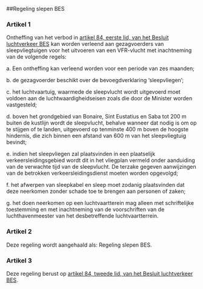 <meta http-equiv='Content-Type' content='text/html; charset=utf-8' />

##Regeling slepen BES

### Artikel  1  

Ontheffing van het verbod in [artikel 84, eerste lid, van het Besluit luchtverkeer BES](../../../../../AMvB-BES/besluit/luchtverkeer/bes/BWBR0028639/README.md) kan worden verleend aan gezagvoerders van sleepvliegtuigen voor het uitvoeren van een VFR-vlucht met inachtneming van de volgende regels: 

a. Een ontheffing kan verleend worden voor een periode van zes maanden;  

b. de gezagvoerder beschikt over de bevoegdverklaring ‘sleepvliegen’;  

c. het luchtvaartuig, waarmede de sleepvlucht wordt uitgevoerd moet voldoen aan de luchtwaardigheidseisen zoals die door de Minister worden vastgesteld;  

d. boven het grondgebied van Bonaire, Sint Eustatius en Saba tot 200 m buiten de kustlijn wordt de sleepvlucht, behalve wanneer dat nodig is om op te stijgen of te landen, uitgevoerd op tenminste 400 m boven de hoogste hindernis, die zich binnen een afstand van 600 m van het sleepvliegtuig bevindt;  

e. indien het sleepvliegen zal plaatsvinden in een plaatselijk verkeersleidingsgebied wordt dit in het vliegplan vermeld onder aanduiding van de verwachte tijd van de sleepvlucht. De terzake gegeven aanwijzingen van de betrokken verkeersleidingsdienst moeten worden opgevolgd;  

f. het afwerpen van sleepkabel en sleep moet zodanig plaatsvinden dat deze neerkomen zonder schade toe te brengen aan personen of zaken;  

g. het doen neerkomen op een luchtvaartterein mag alleen met schriftelijke toestemming en met inachtneming van de voorschriften van de luchthavenmeester van het desbetreffende luchtvaartterrein.    

### Artikel  2  

Deze regeling wordt aangehaald als: Regeling slepen BES.  

### Artikel  3  

Deze regeling berust op [artikel 84, tweede lid, van het Besluit luchtverkeer BES](../../../../../AMvB-BES/besluit/luchtverkeer/bes/BWBR0028639/README.md).  
